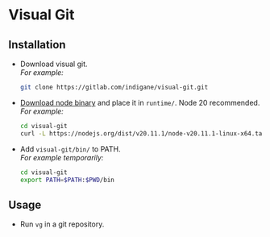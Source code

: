 # Visual Git

## Installation

- Download visual git.<br>
  _For example:_
  ```sh
  git clone https://gitlab.com/indigane/visual-git.git
  ```
- [Download node binary](https://nodejs.org/en/download) and place it in `runtime/`. Node 20 recommended.<br>
  _For example:_
  ```sh
  cd visual-git
  curl -L https://nodejs.org/dist/v20.11.1/node-v20.11.1-linux-x64.tar.xz | tar -Jxv --strip-components=2 -C runtime -f - node-v20.11.1-linux-x64/bin/node
  ```
- Add `visual-git/bin/` to PATH.<br>
  _For example temporarily:_
  ```sh
  cd visual-git
  export PATH=$PATH:$PWD/bin
  ```

## Usage

- Run `vg` in a git repository.
